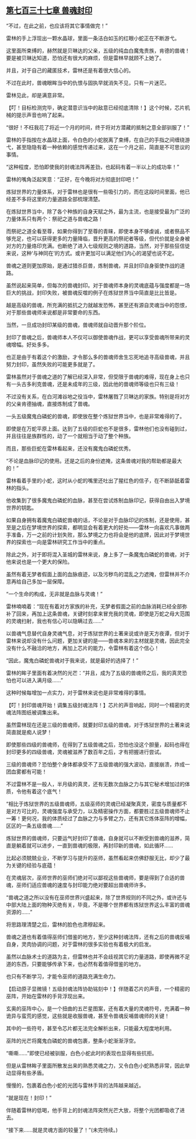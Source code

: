 ## [第七百三十七章 兽魂封印](https://www.xxbiquge.com/11_11222/8999311.html)


  “不过，在此之前，也应该将其它事情做完！”

  雷林的手上浮现出一颗水晶球，里面一条洁白如玉的红眼小蛇正在不断游弋。

  这里面所束缚的，赫然就是贝琳达的父亲，五级的纯血白魔鬼贵族，肯德的兽魂！要是被贝琳达知道，恐怕还有很大的麻烦，但是雷林早就顾不上她了。

  并且，对于自己的藏匿技术，雷林还是有着很大信心的。

  不过在此时，兽魂眼眸当中的仇恨与固执早就消失不见，只有一片迷茫。

  雷林见此，却是满意非常。

  【叮！目标检测完毕，确定潜意识当中的敌意已经彻底清除！】这个时候，芯片机械的提示声音也响了起来。

  “很好！不枉我花了将近一个月的时间，终于将对方潜藏的抵制之意全部驯服了！”

  雷林的手指按在水晶球上面，令白色的小蛇脱离了束缚，在自己的手指之间缠绕游弋，甚至隐隐有着一种依赖的感觉传递过来，这在一个月之前，简直是不可思议的事情。

  “这种程度，恐怕即使我的封魂法阵再差劲，也起码有着一半以上的成功率！”

  雷林的嘴角泛起笑意：“正好，在今晚将对方彻底封印吧！”

  炼狱世界的力量体系，对于雷林也是很有一些吸引力的，而在这段时间里面，他已经差不多将这里的力量道路全部梳理清楚。

  在炼狱世界当中，除了各个种族的自身天赋之外，最为主流，也是接受最为广泛的力量体系只有两个：祭祀之道与兽魂之路！

  而祭祀之道全看至尊，如果你得到了至尊的青睐，即使本身不够虔诚，或者祭品不够充足，也可以获得更多的力量降临，晋升更高的祭祀者等级，但代价就是全身被对方的力量烙印充满。也断绝了进入七级规则之境的道路，当然，对于那些狂信徒来说，这种‘与神同在’的方式。或许更加可以满足他们内心的渴望也说不定。

  兽魂之道则更加原始，是通过猎杀巨兽，炼制兽魂，并且封印自身驱使作战的道路。

  虽然说起来简单，但每次的兽魂封印。对于兽魂师本身的灵魂底蕴与强度都是一场巨大的挑战，封印失败，被兽魂反噬的例子在炼狱世界当中简直是比比皆是。

  越是高级的兽魂，所充满的抵抗之力就越发恐怖，甚至还有源自灵魂当中的怨恨，对于那些兽魂师来说都是非常要命的东西。

  当然，一旦成功封印某级的兽魂，兽魂师就自动晋升那个阶位。

  封印了兽魂之后，兽魂师本人不仅可以御使兽魂作战，更可以享受兽魂所带来的灵魂增幅。好处多多。

  也正是由于有着这个的激励，才令那么多的兽魂师舍生忘死地追寻高级兽魂，并且努力封印，虽然失败的可能更多就是了。

  雷林虽然对于兽魂之道的了解已经深入非常，但受限于兽魂的难得，现在身上也只有一头古多利克兽魂，还是未成年的三级，因此他的兽魂师等级也只有三级！

  不过没有关系，在白河滩谷地之役当中，雷林屠戮了贝琳达的家族。特别是将对方的父亲肯德抽魂，直接炼制成了兽魂。

  一头五级魔鬼白磷蛇的兽魂，即使放在整个炼狱世界当中，也是非常难得的了。

  即使是在万蛇平原上面。达到了五级的巨蛇也不是很多，雷林他们也没有碰到过，并且往往是族群性的，动了一个就相当于动了整个种族。

  而且，那些巨蛇在雷林看起来，还没有魔鬼白磷蛇优秀。

  “不论是血脉印记的使用。还是之后的身份遮掩，这条兽魂对我的帮助都是最大的！”

  雷林看着手里的小蛇，这时从小蛇的嘴里还吐出了猩红色的信子，在不断舔舐着雷林的指头。

  他收集到了很多魔鬼白磷蛇的血脉，甚至在尝试炼制血脉印记，获得自由出入梦境世界的钥匙。

  如果自身拥有着魔鬼白磷蛇兽魂的话，不论是对于血脉印记的炼制，还是使用，甚至是之后在梦境世界的探索，都明显会有着更大的好处——雷林一向喜欢凡事做两手准备，万一之前的计划失败，那么梦境之力也将会是他的底牌，因此对于梦境世界的探索也一向是雷林研究工作当中的重点。

  除此之外，对于即将混入圣城的雷林来说，身上多了一条魔鬼白磷蛇的兽魂，对于他来说也是一个更大的保险。

  虽然有着无梦者假面上面的血脉痕迹，以及污秽鸟的混乱之力遮掩，但雷林并不介意再给自己多加一层保障。

  “一个生命的构成，无非就是血脉与灵魂！”

  雷林喃喃着：“现在有着对方家族的补充，无梦者假面之前的血脉消耗已经全部弥补了回来，再加上这条兽魂，关键时刻拿来冒充我的灵魂，即使是万蛇之母大范围的灵魂扫射，我也有信心可以隐瞒过去……”

  以兽魂气息替代自身灵魂气息，对于炼狱世界的土著来说或许是天方夜谭，但对于雷林来说却没有什么问题，更加关键的是——兽魂本来的主材就是灵魂，因此完全没有什么不融洽的地方，再加上芯片的能力，令雷林有着这个信心！

  “因此，魔鬼白磷蛇兽魂对于我来说，就是最好的选择了！”

  雷林的眸子里面有着决然的光芒：“并且，成为了五级的兽魂师之后，我的真灵恐怕也可以进入满月级……”

  这种时候每增加一点实力，对于雷林来说也是非常难得的事情。

  【叮！封印兽魂开始！调集五级封魂法阵！】芯片的声音响起，同时一个精密的灵魂法阵图纸被调集出来。

  虽然雷林现在还是三级的兽魂师，就要封印五级的兽魂，对于炼狱世界的土著来说简直就是痴人说梦！

  即使那些四级的兽魂师，在得到了五级兽魂之后，恐怕也没这个胆量，起码也得在封印更多的四级兽魂，灵魂被滋养了数百年之后，才有把握进行尝试。

  三级的兽魂师？恐怕整个身体都承受不了五级兽魂的强大波动，直接崩溃，炸成一团血雾都有可能！

  不过雷林不是一般人，半月级的真灵，还有无数次血脉之力与其它秘术增加过的体质，令他有着这个底气！

  “相比于炼狱世界的五级兽魂师，五级巫师的灵魂已经凝聚真灵，密度与质量都不是对方可比的，灵魂强度与承受力，以及精密操作方面，都要胜过五级兽魂师不止一筹！更何况，我的体质经过了血脉之力与多臂之力，还有其它炼体巫阵的增幅，区区的一条五级兽魂……”

  炼狱世界的兽魂师，只要运气好封印了兽魂，自身就可以不断受到兽魂的滋养，简直是躺着就可以进步，一直到兽魂的极限，再封印新的兽魂，如此循环……

  比起必须兢兢业业，不断学习与提升的巫师，虽然看起来仿佛舒服无比，却少了最为关键的经验与底蕴！

  在灵魂层次，巫师世界的巫师们绝对可以鄙视这些兽魂师，要是得到了合适的兽魂，巫师们适应兽魂的速度与封印能力绝对要超出兽魂师许多。

  “兽魂之道之所以没有在巫师世界兴盛起来，除了世界规则的不同之外，或许还与中部大陆上面的物种灭绝有关，毕竟，不是哪个世界都有炼狱世界这么丰富的兽魂资源的……”

  将思路理清楚之后，雷林的脸色也肃穆起来。

  兽魂之道也有着值得巫师们借鉴的地方，至少这种封魂法阵，还有之后的兽魂反哺自身，灵肉协调的问题，对于雷林的很多实验也有着极大的启发。

  虽然以血脉术士的道路为主，但雷林也并不会歧视其它的力量道路，即使再微不足道的东西，只要能够传承下来，也必然有着值得借鉴的地方。

  也只有不断学习，才能令巫师的道路充满生命力。

  【启动原子显微镜！五级封魂法阵协助铭刻中！】伴随着芯片的声音，一个精密的巫阵，开始在雷林的手背浮现出来。

  玄奥的巫阵中心，是一个扭曲的五芒星图案，还有着大量的灵魂符号，充满着一种诡异与蛮荒的感觉，这些就是收服兽魂，甚至令兽魂反哺兽魂师的关键！

  其中的一些符号，甚至令芯片都无法完全解析出来，只能最大程度地利用。

  巫阵的光芒将魔鬼白磷蛇的兽魂包裹，整条小蛇渐渐浮空。

  “嘶嘶……”即使已经被驯服，白色小蛇此时的表现也显得有些抗拒。

  但是从雷林眸子里面所散发出来的熟悉灵魂之力，又令白色小蛇熟悉非常，因此举动显得有些矛盾。

  慢慢的，包裹着白色小蛇的光团与雷林手背的法阵越来越近。

  “就是现在！封印！”

  伴随着雷林的低喝，他手背上的封魂法阵突然光芒大放，将整个光团都吸收了进去。

  “接下来……就是灵魂方面的较量了！”(未完待续。)
